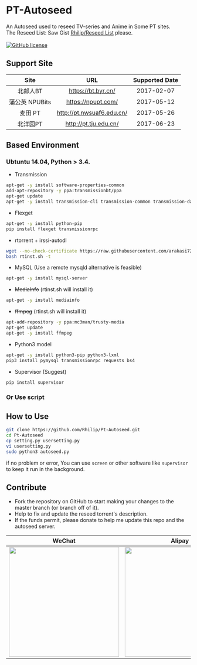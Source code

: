 # PT-Autoseed

An Autoseed used to reseed TV-series and Anime in Some PT sites. \
The Reseed List: Saw Gist [Rhilip/Reseed List](https://gist.github.com/Rhilip/34ad82070d71bb3fa75f293d24101588) please.\
\
[![GitHub license](https://img.shields.io/badge/license-AGPL-blue.svg)](https://raw.githubusercontent.com/Rhilip/Pt-Autoseed/master/LICENSE)

## Support Site

| Site | URL | Supported Date |
|:------------------:|:---:|:---:|
| 北邮人BT | <https://bt.byr.cn/> | 2017-02-07 |
| 蒲公英 NPUBits | <https://npupt.com/> | 2017-05-12 |
| 麦田 PT | <http://pt.nwsuaf6.edu.cn/> | 2017-05-26 |
| 北洋园PT | <http://pt.tju.edu.cn/> | 2017-06-23 |

## Based Environment

### Ubtuntu 14.04, Python > 3.4.

* Transmission

```sh
apt-get -y install software-properties-common
add-apt-repository -y ppa:transmissionbt/ppa
apt-get update
apt-get -y install transmission-cli transmission-common transmission-daemon
```

* Flexget

```sh
apt-get -y install python-pip
pip install flexget transmissionrpc
```

* rtorrent + irssi-autodl

```sh
wget --no-check-certificate https://raw.githubusercontent.com/arakasi72/rtinst/master/rtinst.sh
bash rtinst.sh -t
```

* MySQL (Use a remote mysqld alternative is feasible)

```sh
apt-get -y install mysql-server
```

* ~~MediaInfo~~ (rtinst.sh will install it)

```sh
apt-get -y install mediainfo
```

* ~~ffmpeg~~ (rtinst.sh will install it)

```sh
apt-add-repository -y ppa:mc3man/trusty-media
apt-get update
apt-get -y install ffmpeg
```

* Python3 model

```sh
apt-get -y install python3-pip python3-lxml
pip3 install pymysql transmissionrpc requests bs4
```

* Supervisor (Suggest)

```sh
pip install supervisor
```

### Or Use script


## How to Use

```sh
git clone https://github.com/Rhilip/Pt-Autoseed.git
cd Pt-Autoseed
cp setting.py usersetting.py
vi usersetting.py
sudo python3 autoseed.py
```

if no problem or error, You can use `screen` or other software like `supervisor` to keep it run in the background.

## Contribute

* Fork the repository on GitHub to start making your changes to the master branch (or branch off of it).
* Help to fix and update the reseed torrent's description.
* If the funds permit, please donate to help me update this repo and the autoseed server.

| WeChat | Alipay |
|:---:|:---:|
| <img src="https://blog.rhilip.info/wp-content/uploads/2017/05/wechat-e1494641989576.png" width = "300" > | <img src="https://blog.rhilip.info/wp-content/uploads/2017/04/alipay-e1494642034126.jpg" width = "300" > |